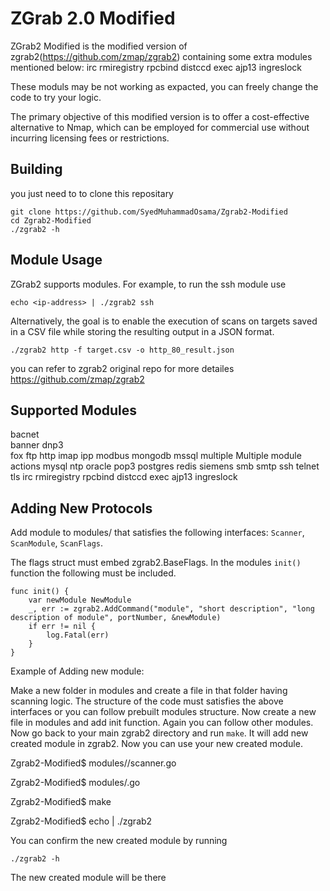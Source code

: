 ZGrab 2.0 Modified
==================

ZGrab2 Modified is the modified version of zgrab2(https://github.com/zmap/zgrab2) containing some extra modules mentioned below:
irc
rmiregistry
rpcbind
distccd
exec
ajp13
ingreslock

These moduls may be not working as expacted, you can freely change the code to try your logic.

The primary objective of this modified version is to offer a cost-effective alternative to Nmap, which can be employed for commercial use without incurring licensing fees or restrictions.


## Building

you just need to to clone this repositary

```
git clone https://github.com/SyedMuhammadOsama/Zgrab2-Modified
cd Zgrab2-Modified
./zgrab2 -h
```

## Module Usage 

ZGrab2 supports modules. For example, to run the ssh module use

```
echo <ip-address> | ./zgrab2 ssh
```
Alternatively, the goal is to enable the execution of scans on targets saved in a CSV file while storing the resulting output in a JSON format.
```
./zgrab2 http -f target.csv -o http_80_result.json
```
you can refer to zgrab2 original repo for more detailes https://github.com/zmap/zgrab2

## Supported Modules
  bacnet	
  banner
  dnp3  
  fox 
  ftp
  http
  imap
  ipp
  modbus
  mongodb
  mssql
  multiple  Multiple module actions
  mysql
  ntp
  oracle
  pop3
  postgres
  redis
  siemens
  smb
  smtp
  ssh
  telnet
  tls
  irc
  rmiregistry
  rpcbind
  distccd
  exec
  ajp13
  ingreslock
  

## Adding New Protocols 

Add module to modules/ that satisfies the following interfaces: `Scanner`, `ScanModule`, `ScanFlags`.

The flags struct must embed zgrab2.BaseFlags. In the modules `init()` function the following must be included. 

```
func init() {
    var newModule NewModule
    _, err := zgrab2.AddCommand("module", "short description", "long description of module", portNumber, &newModule)
    if err != nil {
        log.Fatal(err)
    }
}
```
Example of Adding new module:

Make a new folder in modules and create a file in that folder having scanning logic.
The structure of the code must satisfies the above interfaces or you can follow prebuilt modules structure.
Now create a new file in modules and add init function. Again you can follow other modules.
Now go back to your main zgrab2 directory and run ``` make ```.
It will add new created module in zgrab2.
Now you can use your new created module.

Zgrab2-Modified$ modules/<new-module>/scanner.go

Zgrab2-Modified$ modules/<new-module>.go

Zgrab2-Modified$ make 

Zgrab2-Modified$ echo <ip-address> | ./zgrab2 <new-module>

You can confirm the new created module by running 
```
./zgrab2 -h
```
The new created module will be there 



